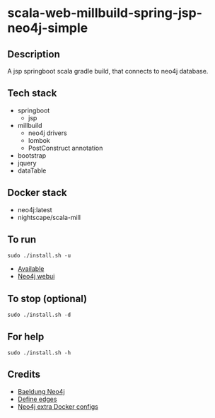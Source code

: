 # scala-web-millbuild-spring-jsp-neo4j-simple

## Description
A jsp springboot scala gradle build,
that connects to neo4j database.

## Tech stack
- springboot
  - jsp
- millbuild
  - neo4j drivers
  - lombok
  - PostConstruct annotation
- bootstrap
- jquery
- dataTable

## Docker stack
- neo4j:latest
- nightscape/scala-mill

## To run
`sudo ./install.sh -u`
- [Available](http://localhost)
- [Neo4j webui](http://localhost)

## To stop (optional)
`sudo ./install.sh -d`

## For help
`sudo ./install.sh -h`

## Credits
- [Baeldung Neo4j](https://www.baeldung.com/scala-neo4j)
- [Define edges](https://spring.io/guides/gs/accessing-data-neo4j/)
- [Neo4j extra Docker configs](https://paras301.medium.com/initialize-a-neo4j-docker-container-using-cypher-scripts-f4a5ded9ff52)
